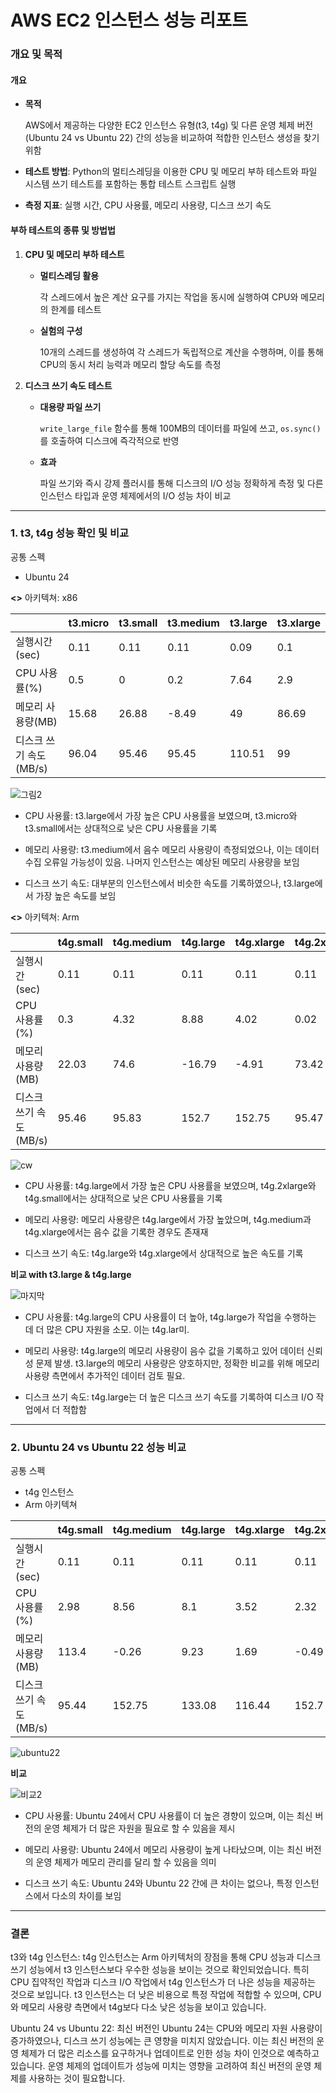 <h1>AWS EC2 인스턴스 성능 리포트</h1>

### 개요 및 목적
#### 개요
- **목적**

  AWS에서 제공하는 다양한 EC2 인스턴스 유형(t3, t4g) 및 다른 운영 체제 버전(Ubuntu 24 vs Ubuntu 22) 간의 성능을 비교하여 적합한 인스턴스 생성을 찾기 위함
  
- **테스트 방법**: Python의 멀티스레딩을 이용한 CPU 및 메모리 부하 테스트와 파일 시스템 쓰기 테스트를 포함하는 통합 테스트 스크립트 실행
  
- **측정 지표**: 실행 시간, CPU 사용률, 메모리 사용량, 디스크 쓰기 속도
  
#### 부하 테스트의 종류 및 방법법
1. **CPU 및 메모리 부하 테스트**

   
    - **멀티스레딩 활용**
    
      각 스레드에서 높은 계산 요구를 가지는 작업을 동시에 실행하여 CPU와 메모리의 한계를 테스트
      
    - **실험의 구성**

      10개의 스레드를 생성하여 각 스레드가 독립적으로 계산을 수행하며, 이를 통해 CPU의 동시 처리 능력과 메모리 할당 속도를 측정
      
2. **디스크 쓰기 속도 테스트**

   
    - **대용량 파일 쓰기**

      `write_large_file` 함수를 통해 100MB의 데이터를 파일에 쓰고, `os.sync()`를 호출하여 디스크에 즉각적으로 반영
      
    - **효과**

      파일 쓰기와 즉시 강제 플러시를 통해 디스크의 I/O 성능 정확하게 측정 및 다른 인스턴스 타입과 운영 체제에서의 I/O 성능 차이 비교
_____________________________________________________________________________________________
<h3>1. t3, t4g 성능 확인 및 비교</h3>

공통 스펙
- Ubuntu 24

**<<t3>>**
아키텍쳐: x86

| 　                       	| t3.micro 	| t3.small 	| t3.medium 	| t3.large 	| t3.xlarge 	|
|--------------------------	|----------	|----------	|-----------	|----------	|-----------	|
| 실행시간(sec)            	| 0.11     	| 0.11     	| 0.11      	| 0.09     	| 0.1       	|
| CPU 사용률(%)            	| 0.5      	| 0        	| 0.2       	| 7.64     	| 2.9       	|
| 메모리 사용량(MB)        	| 15.68    	| 26.88    	| -8.49     	| 49       	| 86.69     	|
| 디스크 쓰기   속도(MB/s) 	| 96.04    	| 95.46    	| 95.45     	| 110.51   	| 99        	|

![그림2](https://github.com/user-attachments/assets/0640ac2c-5390-46fe-80a0-226889a6917b)

- CPU 사용률: t3.large에서 가장 높은 CPU 사용률을 보였으며, t3.micro와 t3.small에서는 상대적으로 낮은 CPU 사용률을 기록

- 메모리 사용량: t3.medium에서 음수 메모리 사용량이 측정되었으나, 이는 데이터 수집 오류일 가능성이 있음. 나머지 인스턴스는 예상된 메모리 사용량을 보임

- 디스크 쓰기 속도: 대부분의 인스턴스에서 비슷한 속도를 기록하였으나, t3.large에서 가장 높은 속도를 보임

**<<t4g>>**
아키텍쳐: Arm

| 　                       	| t4g.small 	| t4g.medium 	| t4g.large 	| t4g.xlarge 	| t4g.2xlarge 	|
|--------------------------	|-----------	|------------	|-----------	|------------	|-------------	|
| 실행시간(sec)            	| 0.11      	| 0.11       	| 0.11      	| 0.11       	| 0.11        	|
| CPU 사용률(%)            	| 0.3       	| 4.32       	| 8.88      	| 4.02       	| 0.02        	|
| 메모리 사용량(MB)        	| 22.03     	| 74.6       	| -16.79    	| -4.91      	| 73.42       	|
| 디스크 쓰기   속도(MB/s) 	| 95.46     	| 95.83      	| 152.7     	| 152.75     	| 95.47       	|


![cw](https://github.com/user-attachments/assets/6ebb9119-0b9d-4ff5-aca8-c8ea51691633)

- CPU 사용률: t4g.large에서 가장 높은 CPU 사용률을 보였으며, t4g.2xlarge와 t4g.small에서는 상대적으로 낮은 CPU 사용률을 기록
  
- 메모리 사용량: 메모리 사용량은 t4g.large에서 가장 높았으며, t4g.medium과 t4g.xlarge에서는 음수 값을 기록한 경우도 존재재
  
- 디스크 쓰기 속도: t4g.large와 t4g.xlarge에서 상대적으로 높은 속도를 기록

**비교 with t3.large & t4g.large**

![마지막](https://github.com/user-attachments/assets/ac55c1e8-ea5d-4cb5-9ac7-6e8f2be0ce12)

- CPU 사용률: t4g.large의 CPU 사용률이 더 높아, t4g.large가 작업을 수행하는 데 더 많은 CPU 자원을 소모. 이는 t4g.lar미.

- 메모리 사용량: t4g.large의 메모리 사용량이 음수 값을 기록하고 있어 데이터 신뢰성 문제 발생. t3.large의 메모리 사용량은 양호하지만, 정확한 비교를 위해 메모리 사용량 측면에서 추가적인 데이터 검토 필요.
  
- 디스크 쓰기 속도: t4g.large는 더 높은 디스크 쓰기 속도를 기록하여 디스크 I/O 작업에서 더 적합함

_____________________________________________________________________________________________

<h3>2. Ubuntu 24 vs Ubuntu 22 성능 비교</h3>

공통 스펙
- t4g 인스턴스
- Arm 아키텍쳐

|                          	| t4g.small 	| t4g.medium 	| t4g.large 	| t4g.xlarge 	| t4g.2xlarge 	|
|--------------------------	|-----------	|------------	|-----------	|------------	|-------------	|
| 실행시간(sec)            	| 0.11      	| 0.11       	| 0.11      	| 0.11       	| 0.11        	|
| CPU 사용률(%)            	| 2.98      	| 8.56       	| 8.1       	| 3.52       	| 2.32        	|
| 메모리 사용량(MB)        	| 113.4     	| -0.26      	| 9.23      	| 1.69       	| -0.49       	|
| 디스크 쓰기   속도(MB/s) 	| 95.44     	| 152.75     	| 133.08    	| 116.44     	| 152.7       	|


![ubuntu22](https://github.com/user-attachments/assets/785bb7d2-2b4b-457e-8e72-b9543bf8fafb)


**비교**

![비교2](https://github.com/user-attachments/assets/22be1cea-3d17-413e-89d5-b10a1716604a)


- CPU 사용률: Ubuntu 24에서 CPU 사용률이 더 높은 경향이 있으며, 이는 최신 버전의 운영 체제가 더 많은 자원을 필요로 할 수 있음을 제시
  
- 메모리 사용량: Ubuntu 24에서 메모리 사용량이 높게 나타났으며, 이는 최신 버전의 운영 체제가 메모리 관리를 달리 할 수 있음을 의미
  
- 디스크 쓰기 속도: Ubuntu 24와 Ubuntu 22 간에 큰 차이는 없으나, 특정 인스턴스에서 다소의 차이를 보임

_____________________________________________________________________________________________

<h3>결론</h3>

t3와 t4g 인스턴스: t4g 인스턴스는 Arm 아키텍처의 장점을 통해 CPU 성능과 디스크 쓰기 성능에서 t3 인스턴스보다 우수한 성능을 보이는 것으로 확인되었습니다. 특히 CPU 집약적인 작업과 디스크 I/O 작업에서 t4g 인스턴스가 더 나은 성능을 제공하는 것으로 보입니다. t3 인스턴스는 더 낮은 비용으로 특정 작업에 적합할 수 있으며, CPU와 메모리 사용량 측면에서 t4g보다 다소 낮은 성능을 보이고 있습니다.

Ubuntu 24 vs Ubuntu 22: 최신 버전인 Ubuntu 24는 CPU와 메모리 자원 사용량이 증가하였으나, 디스크 쓰기 성능에는 큰 영향을 미치지 않았습니다. 이는 최신 버전의 운영 체제가 더 많은 리소스를 요구하거나 업데이트로 인한 성능 차이 인것으로 예측하고 있습니다. 운영 체제의 업데이트가 성능에 미치는 영향을 고려하여 최신 버전의 운영 체제를 사용하는 것이 필요합니다.

